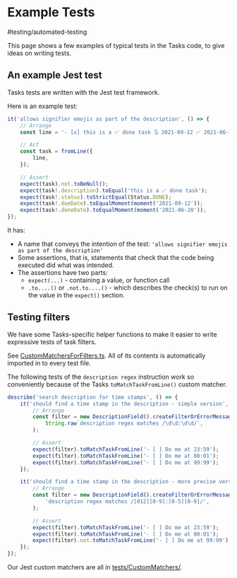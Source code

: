 # Example Tests

<span class="related-pages">#testing/automated-testing</span>

This page shows a few examples of typical tests in the Tasks code, to give ideas on writing tests.

## An example Jest  test

Tasks tests are written with the Jest test framework.

Here is an example test:

<!-- snippet: example_basic_test -->
```ts
it('allows signifier emojis as part of the description', () => {
    // Arrange
    const line = '- [x] this is a ✅ done task 🗓 2021-09-12 ✅ 2021-06-20';

    // Act
    const task = fromLine({
        line,
    });

    // Assert
    expect(task).not.toBeNull();
    expect(task!.description).toEqual('this is a ✅ done task');
    expect(task!.status).toStrictEqual(Status.DONE);
    expect(task!.dueDate).toEqualMoment(moment('2021-09-12'));
    expect(task!.doneDate).toEqualMoment(moment('2021-06-20'));
});
```
<!-- endSnippet -->

It has:

- A name that conveys the intention of the test: `'allows signifier emojis as part of the description'`
- Some assertions, that is, statements that check that the code being executed did what was intended.
- The assertions have two parts:
  - `expect(...)` - containing a value, or function call
  - `.to....()` or `.not.to....()` - which describes the check(s) to run on the value in the `expect()` section.

## Testing filters

We have some Tasks-specific helper functions to make it easier to write expressive tests of task filters.

See [CustomMatchersForFilters.ts](https://github.com/obsidian-tasks-group/obsidian-tasks/blob/main/tests/CustomMatchers/CustomMatchersForFilters.ts). All of its contents is automatically imported in to every test file.

The following tests of the `description regex` instruction work so conveniently because of the Tasks `toMatchTaskFromLine()` custom matcher.

<!-- snippet: example_test_of_filters -->
```ts
describe('search description for time stamps', () => {
    it('should find a time stamp in the description - simple version', () => {
        // Arrange
        const filter = new DescriptionField().createFilterOrErrorMessage(
            String.raw`description regex matches /\d\d:\d\d/`,
        );

        // Assert
        expect(filter).toMatchTaskFromLine('- [ ] Do me at 23:59');
        expect(filter).toMatchTaskFromLine('- [ ] Do me at 00:01');
        expect(filter).toMatchTaskFromLine('- [ ] Do me at 99:99');
    });

    it('should find a time stamp in the description - more precise version', () => {
        // Arrange
        const filter = new DescriptionField().createFilterOrErrorMessage(
            'description regex matches /[012][0-9]:[0-5][0-9]/',
        );

        // Assert
        expect(filter).toMatchTaskFromLine('- [ ] Do me at 23:59');
        expect(filter).toMatchTaskFromLine('- [ ] Do me at 00:01');
        expect(filter).not.toMatchTaskFromLine('- [ ] Do me at 99:99');
    });
});
```
<!-- endSnippet -->

Our Jest custom matchers are all in [tests/CustomMatchers/](https://github.com/obsidian-tasks-group/obsidian-tasks/tree/main/tests/CustomMatchers).
